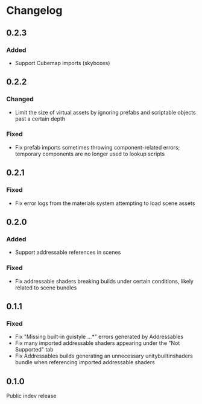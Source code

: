 # Changelog

## 0.2.3

### Added

- Support Cubemap imports (skyboxes)

## 0.2.2

### Changed

- Limit the size of virtual assets by ignoring prefabs and scriptable objects past a certain depth

### Fixed

- Fix prefab imports sometimes throwing component-related errors; temporary components are no longer used to lookup scripts

## 0.2.1

### Fixed

- Fix error logs from the materials system attempting to load scene assets

## 0.2.0

### Added

- Support addressable references in scenes

### Fixed

- Fix addressable shaders breaking builds under certain conditions, likely related to scene bundles

## 0.1.1

### Fixed

- Fix "Missing built-in guistyle ...*" errors generated by Addressables
- Fix many imported addressable shaders appearing under the "Not Supported" tab
- Fix Addressables builds generating an unnecessary unitybuiltinshaders bundle when referencing imported addressable shaders

## 0.1.0

Public indev release